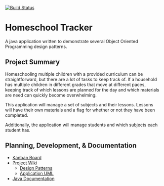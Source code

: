 [![Build Status](https://travis-ci.com/amajor/HomeschoolTracker.svg?branch=master)](https://travis-ci.com/amajor/HomeschoolTracker)

# Homeschool Tracker
A java application written to demonstrate several Object Oriented Programming design patterns.

## Project Summary
Homeschooling multiple children with a provided curriculum can be straightforward, but there are a lot of tasks to keep 
track of. If a household has multiple children in different grades that move at different paces, keeping track of which 
lessons are planned for the day and which materials are need can quickly become overwhelming.

This application will manage a set of subjects and their lessons. Lessons will have their own materials and a flag for 
whether or not they have been completed.

Additionally, the application will manage students and which subjects each student has.

## Planning, Development, & Documentation

* [Kanban Board](https://github.com/amajor/HomeschoolTracker/projects/2)
* [Project Wiki](https://github.com/amajor/HomeschoolTracker/wiki)
  * [Design Patterns](https://github.com/amajor/HomeschoolTracker/wiki/Patterns)
  * [Application UML](https://github.com/amajor/HomeschoolTracker/wiki/Patterns#application)
* [Java Documentation](https://amajor.github.io/HomeschoolTracker/)
